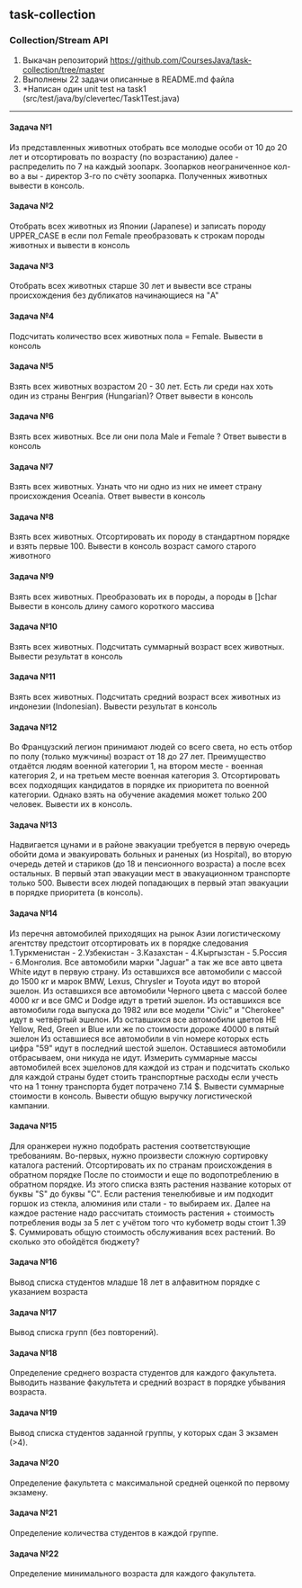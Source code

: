 ## task-collection

### Collection/Stream API

1. Выкачан репозиторий https://github.com/CoursesJava/task-collection/tree/master
2. Выполнены 22 задачи описанные в README.md файла
3. *Написан один unit test на task1 (src/test/java/by/clevertec/Task1Test.java)

---

#### Задача №1

Из представленных животных отобрать все молодые особи от 10 до 20 лет и отсортировать по возрасту (по возрастанию)
далее - распределить по 7 на каждый зоопарк. Зоопарков неограниченное кол-во а вы - директор 3-го по счёту зоопарка.
Полученных животных вывести в консоль.

#### Задача №2

Отобрать всех животных из Японии (Japanese) и записать породу UPPER_CASE в если пол Female
преобразовать к строкам породы животных и вывести в консоль

#### Задача №3

Отобрать всех животных старше 30 лет и вывести все страны происхождения без дубликатов начинающиеся на "A"

#### Задача №4

Подсчитать количество всех животных пола = Female. Вывести в консоль

#### Задача №5

Взять всех животных возрастом 20 - 30 лет. Есть ли среди нах хоть один из страны Венгрия (Hungarian)?
Ответ вывести в консоль

#### Задача №6

Взять всех животных. Все ли они пола Male и Female ?
Ответ вывести в консоль

#### Задача №7

Взять всех животных. Узнать что ни одно из них не имеет страну происхождения Oceania.
Ответ вывести в консоль

#### Задача №8

Взять всех животных. Отсортировать их породу в стандартном порядке и взять первые 100.
Вывести в консоль возраст самого старого животного

#### Задача №9

Взять всех животных. Преобразовать их в породы, а породы в []char
Вывести в консоль длину самого короткого массива

#### Задача №10

Взять всех животных. Подсчитать суммарный возраст всех животных. Вывести результат в консоль

#### Задача №11

Взять всех животных. Подсчитать средний возраст всех животных из индонезии (Indonesian). Вывести результат в консоль

#### Задача №12

Во Французский легион принимают людей со всего света, но есть отбор по полу (только мужчины)
возраст от 18 до 27 лет. Преимущество отдаётся людям военной категории 1, на втором месте - военная категория 2,
и на третьем месте военная категория 3. Отсортировать всех подходящих кандидатов в порядке их
приоритета по военной категории. Однако взять на обучение академия может только 200 человек. Вывести их в консоль.

#### Задача №13

Надвигается цунами и в районе эвакуации требуется в первую очередь обойти дома и эвакуировать больных и раненых (из
Hospital),
во вторую очередь детей и стариков (до 18 и пенсионного возраста) а после всех остальных. В первый этап эвакуации мест
в эвакуационном транспорте только 500. Вывести всех людей попадающих в первый этап эвакуации в порядке приоритета (в
консоль).

#### Задача №14

Из перечня автомобилей приходящих на рынок Азии логистическому агентству предстоит отсортировать их в порядке следования
1.Туркменистан - 2.Узбекистан - 3.Казахстан - 4.Кыргызстан - 5.Россия - 6.Монголия.
Все автомобили марки "Jaguar" а так же все авто цвета White идут в первую страну.
Из оставшихся все автомобили с массой до 1500 кг и марок BMW, Lexus, Chrysler и Toyota идут во второй эшелон.
Из оставшихся все автомобили Черного цвета с массой более 4000 кг и все GMC и Dodge идут в третий эшелон.
Из оставшихся все автомобили года выпуска до 1982 или все модели "Civic" и "Cherokee" идут в четвёртый эшелон.
Из оставшихся все автомобили цветов НЕ Yellow, Red, Green и Blue или же по стоимости дороже 40000 в пятый эшелон
Из оставшиеся все автомобили в vin номере которых есть цифра "59" идут в последний шестой эшелон.
Оставшиеся автомобили отбрасываем, они никуда не идут.
Измерить суммарные массы автомобилей всех эшелонов для каждой из стран и подсчитать сколько для каждой страны
будет стоить транспортные расходы если учесть что на 1 тонну транспорта будет потрачено 7.14 $.
Вывести суммарные стоимости в консоль. Вывести общую выручку логистической кампании.

#### Задача №15

Для оранжереи нужно подобрать растения соответствующие требованиям.
Во-первых, нужно произвести сложную сортировку каталога растений. Отсортировать их по странам происхождения в обратном
порядке
После по стоимости и еще по водопотреблению в обратном порядке. Из этого списка взять растения название которых
от буквы "S" до буквы "C". Если растения тенелюбивые и им подходит горшок из стекла, алюминия или стали - то выбираем
их.
Далее на каждое растение надо рассчитать стоимость растения + стоимость потребления воды за 5 лет c учётом того
что кубометр воды стоит 1.39 $. Суммировать общую стоимость обслуживания всех растений. Во сколько это обойдётся
бюджету?

#### Задача №16

Вывод списка студентов младше 18 лет в алфавитном порядке с указанием возраста

#### Задача №17

Вывод списка групп (без повторений).

#### Задача №18

Определение среднего возраста студентов для каждого факультета.
Выводить название факультета и средний возраст в порядке убывания возраста.

#### Задача №19

Вывод списка студентов заданной группы, у которых сдан 3 экзамен (>4).

#### Задача №20

Определение факультета с максимальной средней оценкой по первому экзамену.

#### Задача №21

Определение количества студентов в каждой группе.

#### Задача №22

Определение минимального возраста для каждого факультета.
